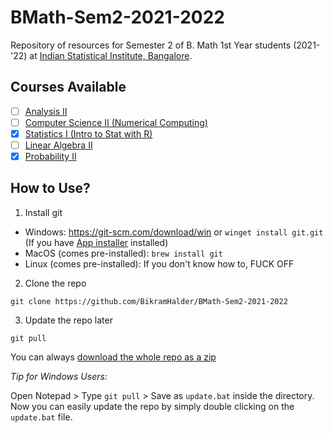 # BMath-Sem2-2021-2022

Repository of resources for Semester 2 of B. Math 1st Year students (2021-'22) at [Indian Statistical Institute, Bangalore](https://www.isibang.ac.in).

## Courses Available

- [ ] [Analysis II](Analysis-2)
- [ ] [Computer Science II (Numerical Computing)](Numerical-Computing)
- [X] [Statistics I (Intro to Stat with R)](Statistics-1)
- [ ] [Linear Algebra II](Linear-Algebra-2)
- [X] [Probability II](Probability-2)

## How to Use?

1. Install git
  - Windows: https://git-scm.com/download/win or `winget install git.git` (If you have [App installer](https://www.microsoft.com/en-us/p/app-installer/9nblggh4nns1) installed)
  - MacOS (comes pre-installed): `brew install git`
  - Linux (comes pre-installed): If you don't know how to, FUCK OFF
2. Clone the repo
```
git clone https://github.com/BikramHalder/BMath-Sem2-2021-2022
```
3. Update the repo later
```
git pull
```

You can always [download the whole repo as a zip](https://github.com/BikramHalder/BMath-Sem2-2021-2022/archive/refs/heads/master.zip)

*Tip for Windows Users:* 

Open Notepad > Type `git pull` > Save as `update.bat` inside the directory. Now you can easily update the repo by simply double clicking on the `update.bat` file.